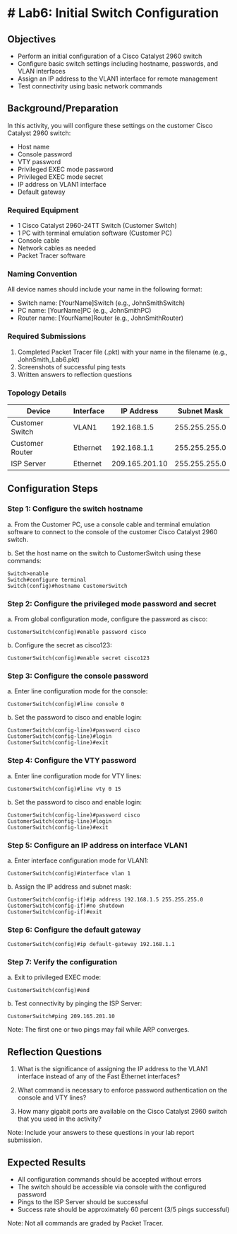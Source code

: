 # # Lab6: Initial Switch Configuration

## Objectives
* Perform an initial configuration of a Cisco Catalyst 2960 switch
* Configure basic switch settings including hostname, passwords, and VLAN interfaces
* Assign an IP address to the VLAN1 interface for remote management
* Test connectivity using basic network commands

## Background/Preparation
In this activity, you will configure these settings on the customer Cisco Catalyst 2960 switch:
* Host name 
* Console password
* VTY password
* Privileged EXEC mode password
* Privileged EXEC mode secret
* IP address on VLAN1 interface
* Default gateway

### Required Equipment
* 1 Cisco Catalyst 2960-24TT Switch (Customer Switch)
* 1 PC with terminal emulation software (Customer PC)
* Console cable
* Network cables as needed
* Packet Tracer software

### Naming Convention
All device names should include your name in the following format:
* Switch name: [YourName]Switch (e.g., JohnSmithSwitch)
* PC name: [YourName]PC (e.g., JohnSmithPC)
* Router name: [YourName]Router (e.g., JohnSmithRouter)

### Required Submissions
1. Completed Packet Tracer file (.pkt) with your name in the filename (e.g., JohnSmith_Lab6.pkt)
2. Screenshots of successful ping tests
3. Written answers to reflection questions

### Topology Details
| Device | Interface | IP Address | Subnet Mask |
|--------|-----------|------------|-------------|
| Customer Switch | VLAN1 | 192.168.1.5 | 255.255.255.0 |
| Customer Router | Ethernet | 192.168.1.1 | 255.255.255.0 |
| ISP Server | Ethernet | 209.165.201.10 | 255.255.255.0 |

## Configuration Steps

### Step 1: Configure the switch hostname
a. From the Customer PC, use a console cable and terminal emulation software to connect to the console of the customer Cisco Catalyst 2960 switch.

b. Set the host name on the switch to CustomerSwitch using these commands:
```
Switch>enable
Switch#configure terminal
Switch(config)#hostname CustomerSwitch
```

### Step 2: Configure the privileged mode password and secret
a. From global configuration mode, configure the password as cisco:
```
CustomerSwitch(config)#enable password cisco
```

b. Configure the secret as cisco123:
```
CustomerSwitch(config)#enable secret cisco123
```

### Step 3: Configure the console password
a. Enter line configuration mode for the console:
```
CustomerSwitch(config)#line console 0
```

b. Set the password to cisco and enable login:
```
CustomerSwitch(config-line)#password cisco
CustomerSwitch(config-line)#login
CustomerSwitch(config-line)#exit
```

### Step 4: Configure the VTY password
a. Enter line configuration mode for VTY lines:
```
CustomerSwitch(config)#line vty 0 15
```

b. Set the password to cisco and enable login:
```
CustomerSwitch(config-line)#password cisco
CustomerSwitch(config-line)#login
CustomerSwitch(config-line)#exit
```

### Step 5: Configure an IP address on interface VLAN1
a. Enter interface configuration mode for VLAN1:
```
CustomerSwitch(config)#interface vlan 1
```

b. Assign the IP address and subnet mask:
```
CustomerSwitch(config-if)#ip address 192.168.1.5 255.255.255.0
CustomerSwitch(config-if)#no shutdown
CustomerSwitch(config-if)#exit
```

### Step 6: Configure the default gateway
```
CustomerSwitch(config)#ip default-gateway 192.168.1.1
```

### Step 7: Verify the configuration
a. Exit to privileged EXEC mode:
```
CustomerSwitch(config)#end
```

b. Test connectivity by pinging the ISP Server:
```
CustomerSwitch#ping 209.165.201.10
```

Note: The first one or two pings may fail while ARP converges.

## Reflection Questions

1. What is the significance of assigning the IP address to the VLAN1 interface instead of any of the Fast Ethernet interfaces?

2. What command is necessary to enforce password authentication on the console and VTY lines?

3. How many gigabit ports are available on the Cisco Catalyst 2960 switch that you used in the activity?

Note: Include your answers to these questions in your lab report submission.

## Expected Results
* All configuration commands should be accepted without errors
* The switch should be accessible via console with the configured password
* Pings to the ISP Server should be successful
* Success rate should be approximately 60 percent (3/5 pings successful)

Note: Not all commands are graded by Packet Tracer.
